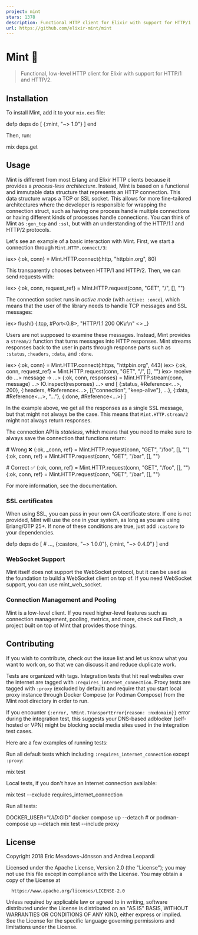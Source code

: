```yaml
---
project: mint
stars: 1378
description: Functional HTTP client for Elixir with support for HTTP/1 and HTTP/2 🌱
url: https://github.com/elixir-mint/mint
---
```


Mint 🌱
=======

> Functional, low-level HTTP client for Elixir with support for HTTP/1 and HTTP/2.

Installation
------------

To install Mint, add it to your `mix.exs` file:

defp deps do
  \[
    {:mint, "~> 1.0"}
  \]
end

Then, run:

mix deps.get

Usage
-----

Mint is different from most Erlang and Elixir HTTP clients because it provides a _process-less architecture_. Instead, Mint is based on a functional and immutable data structure that represents an HTTP connection. This data structure wraps a TCP or SSL socket. This allows for more fine-tailored architectures where the developer is responsible for wrapping the connection struct, such as having one process handle multiple connections or having different kinds of processes handle connections. You can think of Mint as `:gen_tcp` and `:ssl`, but with an understanding of the HTTP/1.1 and HTTP/2 protocols.

Let's see an example of a basic interaction with Mint. First, we start a connection through `Mint.HTTP.connect/3`:

iex\> {:ok, conn} \= Mint.HTTP.connect(:http, "httpbin.org", 80)

This transparently chooses between HTTP/1 and HTTP/2. Then, we can send requests with:

iex\> {:ok, conn, request\_ref} \= Mint.HTTP.request(conn, "GET", "/", \[\], "")

The connection socket runs in _active mode_ (with `active: :once`), which means that the user of the library needs to handle TCP messages and SSL messages:

iex\> flush()
{:tcp, #Port<0.8>,
 "HTTP/1.1 200 OK\\r\\n" <> \_}

Users are not supposed to examine these messages. Instead, Mint provides a `stream/2` function that turns messages into HTTP responses. Mint streams responses back to the user in parts through response parts such as `:status`, `:headers`, `:data`, and `:done`.

iex\> {:ok, conn} \= Mint.HTTP.connect(:https, "httpbin.org", 443)
iex\> {:ok, conn, request\_ref} \= Mint.HTTP.request(conn, "GET", "/", \[\], "")
iex\> receive do
...\>   message \->
...\>     {:ok, conn, responses} \= Mint.HTTP.stream(conn, message)
...\>     IO.inspect(responses)
...\> end
\[
  {:status, #Reference<...>, 200},
  {:headers, #Reference<...>, \[{"connection", "keep-alive"}, ...},
  {:data, #Reference<...>, "<!DOCTYPE html>..."},
  {:done, #Reference<...>}
\]

In the example above, we get all the responses as a single SSL message, but that might not always be the case. This means that `Mint.HTTP.stream/2` might not always return responses.

The connection API is _stateless_, which means that you need to make sure to always save the connection that functions return:

\# Wrong ❌
{:ok, \_conn, ref} \= Mint.HTTP.request(conn, "GET", "/foo", \[\], "")
{:ok, conn, ref} \= Mint.HTTP.request(conn, "GET", "/bar", \[\], "")

\# Correct ✅
{:ok, conn, ref} \= Mint.HTTP.request(conn, "GET", "/foo", \[\], "")
{:ok, conn, ref} \= Mint.HTTP.request(conn, "GET", "/bar", \[\], "")

For more information, see the documentation.

### SSL certificates

When using SSL, you can pass in your own CA certificate store. If one is not provided, Mint will use the one in your system, as long as you are using Erlang/OTP 25+. If none of these conditions are true, just add `:castore` to your dependencies.

defp deps do
  \[
    \# ...,
    {:castore, "~> 1.0.0"},
    {:mint, "~> 0.4.0"}
  \]
end

### WebSocket Support

Mint itself does not support the WebSocket protocol, but it can be used as the foundation to build a WebSocket client on top of. If you need WebSocket support, you can use mint\_web\_socket.

### Connection Management and Pooling

Mint is a low-level client. If you need higher-level features such as connection management, pooling, metrics, and more, check out Finch, a project built on top of Mint that provides those things.

Contributing
------------

If you wish to contribute, check out the issue list and let us know what you want to work on, so that we can discuss it and reduce duplicate work.

Tests are organized with tags. Integration tests that hit real websites over the internet are tagged with `:requires_internet_connection`. Proxy tests are tagged with `:proxy` (excluded by default) and require that you start local proxy instance through Docker Compose (or Podman Compose) from the Mint root directory in order to run.

If you encounter `{:error, %Mint.TransportError{reason: :nxdomain}}` error during the integration test, this suggests your DNS-based adblocker (self-hosted or VPN) might be blocking social media sites used in the integration test cases.

Here are a few examples of running tests:

Run all default tests which including `:requires_internet_connection` except `:proxy`:

mix test

Local tests, if you don't have an Internet connection available:

mix test --exclude requires\_internet\_connection

Run all tests:

DOCKER\_USER="$UID:$GID" docker compose up --detach # or podman-compose up --detach
mix test --include proxy

License
-------

Copyright 2018 Eric Meadows-Jönsson and Andrea Leopardi

Licensed under the Apache License, Version 2.0 (the "License"); you may not use this file except in compliance with the License. You may obtain a copy of the License at

```
  https://www.apache.org/licenses/LICENSE-2.0
```

Unless required by applicable law or agreed to in writing, software distributed under the License is distributed on an "AS IS" BASIS, WITHOUT WARRANTIES OR CONDITIONS OF ANY KIND, either express or implied. See the License for the specific language governing permissions and limitations under the License.

